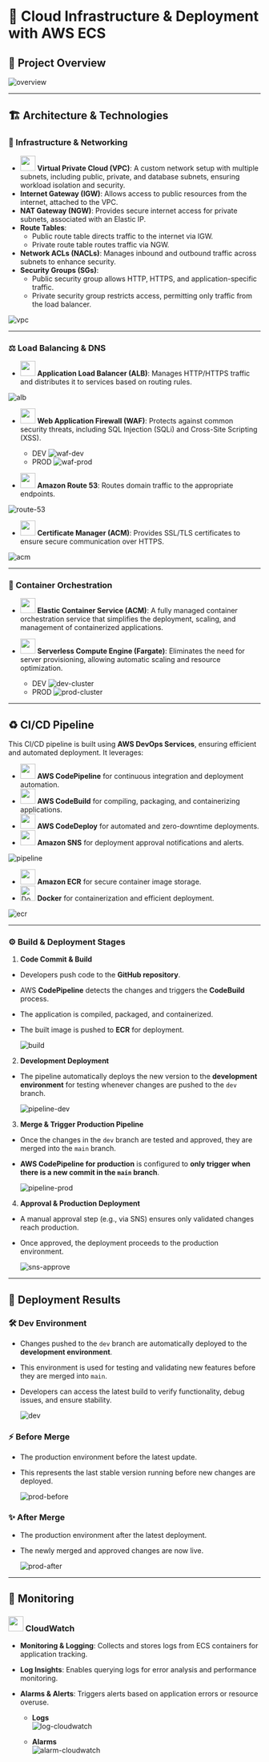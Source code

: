 # 📌 Cloud Infrastructure & Deployment with AWS ECS

## 🚨 Project Overview

![overview](resources/overview.png)

---

## 🏗 Architecture & Technologies

### 🧱 Infrastructure & Networking

- <img src="https://i.imgur.com/FNOLEI9.jpeg" width="30" height="30" /> **Virtual Private Cloud (VPC)**: A custom network setup with multiple subnets, including public, private, and database subnets, ensuring workload isolation and security.
- **Internet Gateway (IGW)**: Allows access to public resources from the internet, attached to the VPC.
- **NAT Gateway (NGW)**: Provides secure internet access for private subnets, associated with an Elastic IP.
- **Route Tables**:
  - Public route table directs traffic to the internet via IGW.
  - Private route table routes traffic via NGW.
- **Network ACLs (NACLs)**: Manages inbound and outbound traffic across subnets to enhance security.
- **Security Groups (SGs)**:
  - Public security group allows HTTP, HTTPS, and application-specific traffic.
  - Private security group restricts access, permitting only traffic from the load balancer.

![vpc](resources/vpc.png)

---

### ⚖️ Load Balancing & DNS

- <img src="https://i.imgur.com/GMr01eh.png" width="30" height="30" /> **Application Load Balancer (ALB)**: Manages HTTP/HTTPS traffic and distributes it to services based on routing rules.

![alb](resources/alb.png)

- <img src="https://i.imgur.com/jFcQvRW.png" width="30" height="30" /> **Web Application Firewall (WAF)**: Protects against common security threats, including SQL Injection (SQLi) and Cross-Site Scripting (XSS).

  - DEV
    ![waf-dev](resources/waf-dev.png)
  - PROD
    ![waf-prod](resources/waf-prod.png)

- <img src="https://i.imgur.com/CHzMALx.png" width="30" height="30" /> **Amazon Route 53**: Routes domain traffic to the appropriate endpoints.

![route-53](resources/route-53.png)

- <img src="https://i.imgur.com/s1HtY0n.png" width="30" height="30" /> **Certificate Manager (ACM)**: Provides SSL/TLS certificates to ensure secure communication over HTTPS.

![acm](resources/acm.png)

---

### 🚀 Container Orchestration

- <img src="https://i.imgur.com/SWw2HAB.png" width="30" height="30" /> **Elastic Container Service (ACM)**: A fully managed container orchestration service that simplifies the deployment, scaling, and management of containerized applications.
- <img src="https://i.imgur.com/WZPqH1T.png" width="30" height="30" /> **Serverless Compute Engine (Fargate)**: Eliminates the need for server provisioning, allowing automatic scaling and resource optimization.

  - DEV
    ![dev-cluster](resources/dev-cluster.png)
  - PROD
    ![prod-cluster](resources/prod-cluster.png)

---

## ♻️ CI/CD Pipeline

This CI/CD pipeline is built using **AWS DevOps Services**, ensuring efficient and automated deployment. It leverages:

- <img src="https://i.imgur.com/4Ztfkdb.png" width="30" height="30" /> **AWS CodePipeline** for continuous integration and deployment automation.
- <img src="https://i.imgur.com/upNyo8b.png" width="30" height="30" /> **AWS CodeBuild** for compiling, packaging, and containerizing applications.
- <img src="https://i.imgur.com/MmcSYIE.png" width="30" height="30" /> **AWS CodeDeploy** for automated and zero-downtime deployments.
- <img src="https://i.imgur.com/EVxxE9V.png" width="30" height="30" /> **Amazon SNS** for deployment approval notifications and alerts.

![pipeline](resources/pipeline.png)

- <img src="https://i.imgur.com/4rPiNGc.png" width="30" height="30" /> **Amazon ECR** for secure container image storage.
- <img src="https://raw.githubusercontent.com/devicons/devicon/master/icons/docker/docker-original.svg" alt="Docker" width="30" height="30"/> **Docker** for containerization and efficient deployment.

![ecr](resources/ecr.png)

---

### ⚙️ Build & Deployment Stages

1. **Code Commit & Build**

- Developers push code to the **GitHub repository**.
- AWS **CodePipeline** detects the changes and triggers the **CodeBuild** process.
- The application is compiled, packaged, and containerized.
- The built image is pushed to **ECR** for deployment.

  ![build](resources/build.png)

2. **Development Deployment**

- The pipeline automatically deploys the new version to the **development environment** for testing whenever changes are pushed to the `dev` branch.

  ![pipeline-dev](resources/pipeline-dev.png)

3. **Merge & Trigger Production Pipeline**

- Once the changes in the `dev` branch are tested and approved, they are merged into the `main` branch.
- **AWS CodePipeline for production** is configured to **only trigger when there is a new commit in the `main` branch**.

  ![pipeline-prod](resources/pipeline-prod.png)

4. **Approval & Production Deployment**

- A manual approval step (e.g., via SNS) ensures only validated changes reach production.
- Once approved, the deployment proceeds to the production environment.

  ![sns-approve](resources/sns-approve.png)

---

## 🎉 Deployment Results

### 🛠 Dev Environment

- Changes pushed to the `dev` branch are automatically deployed to the **development environment**.
- This environment is used for testing and validating new features before they are merged into `main`.
- Developers can access the latest build to verify functionality, debug issues, and ensure stability.

  ![dev](resources/dev.png)

### ⚡ Before Merge

- The production environment before the latest update.
- This represents the last stable version running before new changes are deployed.

  ![prod-before](resources/prod-before.png)

### ✨ After Merge

- The production environment after the latest deployment.
- The newly merged and approved changes are now live.

  ![prod-after](resources/prod-after.png)

---

## 📡 Monitoring

### <img src="https://i.imgur.com/rAsQAY5.png" width="30" height="30" /> **CloudWatch**

- **Monitoring & Logging**: Collects and stores logs from ECS containers for application tracking.
- **Log Insights**: Enables querying logs for error analysis and performance monitoring.
- **Alarms & Alerts**: Triggers alerts based on application errors or resource overuse.

  - **Logs**  
    ![log-cloudwatch](resources/log-cloudwatch.png)

  - **Alarms**  
    ![alarm-cloudwatch](resources/alarm-cloudwatch.png)

